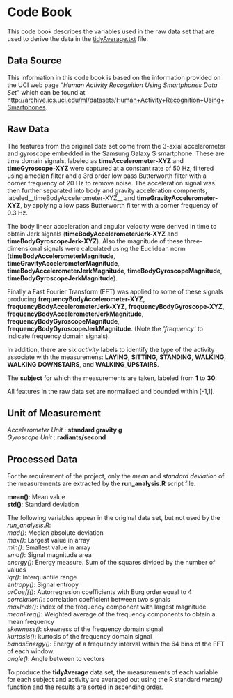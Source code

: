 # **Code Book**

This code book describes the variables used in the raw data set that are used to derive the data in the [tidyAverage.txt](https://github.com/misunnylife/Getting-and-Cleaning-Data/master/tidyAverage.txt) file.

## Data Source
This information in this code book is based on the information provided on the UCI web page _"Human Activity Recognition Using Smartphones Data Set"_ which can be found at  http://archive.ics.uci.edu/ml/datasets/Human+Activity+Recognition+Using+Smartphones.

## Raw Data
The features from the original data set come from the 3-axial accelerometer and gyroscope embedded in the Samsung Galaxy S smartphone. These are time domain signals, labeled as __timeAccelerometer-XYZ__ and __timeGyroscope-XYZ__ were captured at a constant rate of 50 Hz, filtered using amedian filter and a 3rd order low pass Butterworth filter with a corner frequency of 20 Hz to remove noise. The acceleration signal was then further separated into body and gravity acceleration compnents, labeled__timeBodyAccelerometer-XYZ__ and __timeGravityAccelerometer-XYZ__, by applying a low pass Butterworth filter with a corner frequency of 0.3 Hz.

The body linear acceleration and angular velocity were derived in time to obtain Jerk signals (__timeBodyAccelerometerJerk-XYZ__ and __timeBodyGyroscopeJerk-XYZ__). Also the magnitude of these three-dimensional signals were calculated using the Euclidean norm (__timeBodyAccelerometerMagnitude__, __timeGravityAccelerometerMagnitude__, __timeBodyAccelerometerJerkMagnitude__, __timeBodyGyroscopeMagnitude__, __timeBodyGyroscopeJerkMagnitude__).

Finally a Fast Fourier Transform (FFT) was applied to some of these signals producing __frequencyBodyAccelerometer-XYZ__, __frequencyBodyAccelerometerJerk-XYZ__, __frequencyBodyGyroscope-XYZ__, __frequencyBodyAccelerometerJerkMagnitude__, __frequencyBodyGyroscopeMagnitude__, __frequencyBodyGyroscopeJerkMagnitude__. (Note the _'frequency'_ to indicate frequency domain signals).

In addition, there are six _activity_ labels to identify the type of the activity associate with the measuremens: __LAYING__, __SITTING__, __STANDING__, __WALKING__, __WALKING DOWNSTAIRS__, and __WALKING_UPSTAIRS__.

The __subject__ for which the measurements are taken, labeled from __1__ to __30__.

All features in the raw data set are normalized and bounded within [-1,1].

## Unit of Measurement
_Accelerometer Unit_ : __standard gravity g__  
_Gyroscope Unit_     : __radiants/second__

## Processed Data
For the requirement of the project, only the _mean_ and _standard deviation_ of the measurements are extracted by the __run_analysis.R__ script file.

__mean()__: Mean value   
__std()__:  Standard deviation

The following variables appear in the original data set, but not used by the  _run_analysis.R_:  
_mad()_: Median absolute deviation  
_max()_: Largest value in array  
_min()_: Smallest value in array  
_sma()_: Signal magnitude area  
_energy()_: Energy measure. Sum of the squares divided by the number of values  
_iqr()_: Interquantile range  
_entropy()_: Signal entropy  
_arCoeff()_: Autorregresion coefficients with Burg order equal to 4  
_correlation()_: correlation coefficient between two signals  
_maxInds()_: index of the frequency component with largest magnitude  
_meanFreq()_: Weighted average of the frequency components to obtain a mean frequency  
_skewness()_: skewness of the frequency domain signal   
_kurtosis()_: kurtosis of the frequency domain signal   
_bandsEnergy()_: Energy of a frequency interval within the 64 bins of the FFT of each window.  
_angle()_: Angle between to vectors  

To produce the __tidyAverage__ data set, the measurements of each variable for each subject and activity are averaged out using the R standard _mean()_ function and the results are sorted in ascending order.